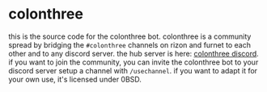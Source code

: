 # colonthree
this is the source code for the colonthree bot. colonthree is a community spread by bridging the `#colonthree` channels on rizon and furnet to each other and to any discord server. the hub server is here: [colonthree discord](https://discord.gg/4JH3PUPw9r). if you want to join the community, you can invite the colonthree bot to your discord server setup a channel with `/usechannel`. if you want to adapt it for your own use, it's licensed under 0BSD.